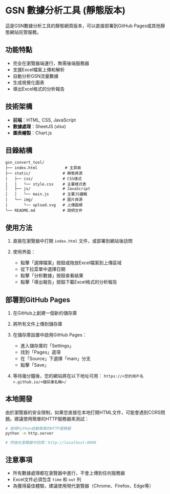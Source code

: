 # GSN 數據分析工具 (靜態版本)

這是GSN數據分析工具的靜態網頁版本，可以直接部署到GitHub Pages或其他靜態網站託管服務。

## 功能特點

- 完全在瀏覽器端運行，無需後端服務器
- 支援Excel檔案上傳和解析
- 自動分析GSN流量數據
- 生成視覺化圖表
- 導出Excel格式的分析報告

## 技術架構

- **前端**：HTML, CSS, JavaScript
- **數據處理**：SheetJS (xlsx)
- **圖表繪製**：Chart.js

## 目錄結構

```
gsn_convert_tool/
├── index.html            # 主頁面
├── static/              # 靜態資源
│   ├── css/             # CSS樣式
│   │   └── style.css    # 主要樣式表
│   ├── js/              # JavaScript
│   │   └── main.js      # 主要JS邏輯
│   └── img/             # 圖片資源
│       └── upload.svg   # 上傳圖標
└── README.md            # 說明文件
```

## 使用方法

1. 直接在瀏覽器中打開 `index.html` 文件，或部署到網站後訪問

2. 使用界面：
   - 點擊「選擇檔案」按鈕或拖放Excel檔案到上傳區域
   - 從下拉菜單中選擇日期
   - 點擊「分析數據」按鈕查看結果
   - 點擊「導出報告」按鈕下載Excel格式的分析報告

## 部署到GitHub Pages

1. 在GitHub上創建一個新的儲存庫

2. 將所有文件上傳到儲存庫

3. 在儲存庫設置中啟用GitHub Pages：
   - 進入儲存庫的「Settings」
   - 找到「Pages」選項
   - 在「Source」下選擇「main」分支
   - 點擊「Save」

4. 等待幾分鐘後，您的網站將在以下地址可用：
   `https://<您的用戶名>.github.io/<儲存庫名稱>/`

## 本地開發

由於瀏覽器的安全限制，如果您直接在本地打開HTML文件，可能會遇到CORS問題。建議使用簡單的HTTP服務器來測試：

```bash
# 使用Python啟動簡單的HTTP服務器
python -m http.server

# 然後在瀏覽器中訪問：http://localhost:8000
```

## 注意事項

- 所有數據處理都在瀏覽器中進行，不會上傳到任何服務器
- Excel文件必須包含 `time` 和 `out` 列
- 為獲得最佳體驗，建議使用現代瀏覽器（Chrome、Firefox、Edge等）